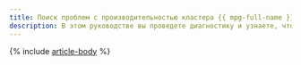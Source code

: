 ```yaml
---
title: Поиск проблем с производительностью кластера {{ mpg-full-name }}
description: В этом руководстве вы проведете диагностику и узнаете, что вызвало проблемы с производительностью кластера {{ mpg-name }}
---
```


{% include [article-body](../../_tutorials/dataplatform/mpg-performance-problems.md) %}
